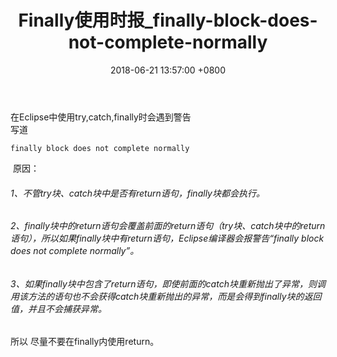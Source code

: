﻿---
title: Finally使用时报_finally-block-does-not-complete-normally
date: 2018-06-21 13:57:00 +0800
layout: post
permalink: /blog/2018/06/21/Finally使用时报_finally-block-does-not-complete-normally.html
categories:
  - 问题一箩筐
tags:
  - JAVA
  - 异常处理
---

在Eclipse中使用try,catch,finally时会遇到警告<br/>
写道<br/>
```
finally block does not complete normally
```
 原因：<br/>
###### 1、不管try块、catch块中是否有return语句，finally块都会执行。
###### 2、finally块中的return语句会覆盖前面的return语句（try块、catch块中的return语句），所以如果finally块中有return语句，Eclipse编译器会报警告“finally block does not complete normally”。
###### 3、如果finally块中包含了return语句，即使前面的catch块重新抛出了异常，则调用该方法的语句也不会获得catch块重新抛出的异常，而是会得到finally块的返回值，并且不会捕获异常。
所以 尽量不要在finally内使用return。